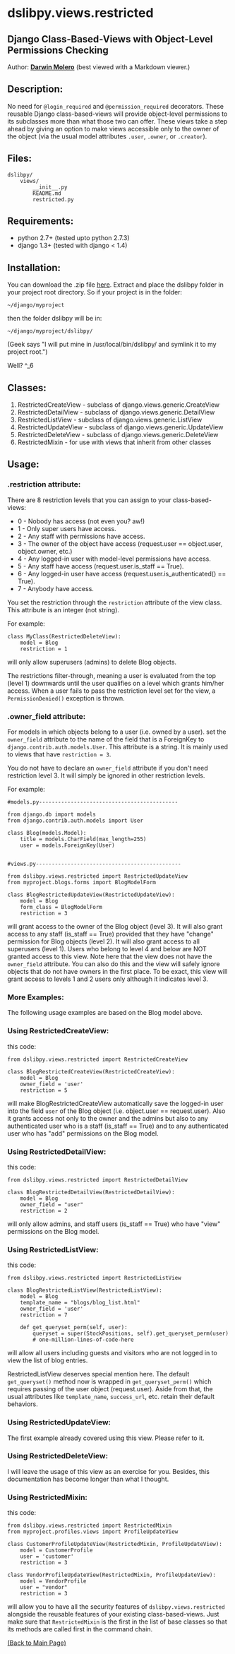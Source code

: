 dslibpy.views.restricted
=====================
Django Class-Based-Views with Object-Level Permissions Checking
---------------------------------------------------------------
Author: [__Darwin Molero__](http://blog.darwiniansoftware.com/about)
(best viewed with a Markdown viewer.)

Description:
------------
No need for `@login_required` and `@permission_required` decorators. These reusable Django
class-based-views will provide object-level permissions to its subclasses more than
what those two can offer. These views take a step ahead by giving an option to make
views accessible only to the owner of the object (via the usual model attributes
`.user`, `.owner`, or `.creator`).

Files:
------
    dslibpy/
        views/
            __init__.py
            README.md
            restricted.py

Requirements:
-------------
* python 2.7+   (tested upto python 2.7.3)
* django 1.3+   (tested with django < 1.4)

Installation:
-------------
You can download the .zip file [here](https://github.com/darwinmolero/dslibpy). Extract
and place the dslibpy folder in your project root directory. So if your project is
in the folder:

    ~/django/myproject

then the folder dslibpy will be in:

    ~/django/myproject/dslibpy/

(Geek says "I will put mine in /usr/local/bin/dslibpy/ and symlink it to my project root.")

Well? ^_6

Classes:
--------
1. RestrictedCreateView
        - subclass of django.views.generic.CreateView
2. RestrictedDetailView
        - subclass of django.views.generic.DetailView
3. RestrictedListView
        - subclass of django.views.generic.ListView
4. RestrictedUpdateView
        - subclass of django.views.generic.UpdateView
5. RestrictedDeleteView
        - subclass of django.views.generic.DeleteView
6. RestrictedMixin
        - for use with views that inherit from other classes

Usage:
------
### .restriction attribute:

There are 8 restriction levels that you can assign to your class-based-views:

- 0 - Nobody has access (not even you? aw!)
- 1 - Only super users have access.
- 2 - Any staff with permissions have access.
- 3 - The owner of the object have access (request.user == object.user, object.owner, etc.)
- 4 - Any logged-in user with model-level permissions have access.
- 5 - Any staff have access (request.user.is_staff == True).
- 6 - Any logged-in user have access (request.user.is_authenticated() == True).
- 7 - Anybody have access.

You set the restriction through the `restriction` attribute of the view class.
This attribute is an integer (not string).

For example:

    class MyClass(RestrictedDeleteView):
        model = Blog
        restriction = 1

will only allow superusers (admins) to delete Blog objects.

The restrictions filter-through, meaning a user is evaluated from the top (level 1)
downwards until the user qualifies on a level which grants him/her access.
When a user fails to pass the restriction level set for the view, a `PermissionDenied()`
exception is thrown.

### .owner_field attribute:

For models in which objects belong to a user (i.e. owned by a user).
set the `owner_field` attribute to the name of the field that is a ForeignKey
to `django.contrib.auth.models.User`. This attribute is a string. It is
mainly used to views that have `restriction = 3`.

You do not have to declare an `owner_field` attribute if you don't need restriction
level 3. It will simply be ignored in other restriction levels.

For example:

    #models.py--------------------------------------------

    from django.db import models
    from django.contrib.auth.models import User

    class Blog(models.Model):
        title = models.CharField(max_length=255)
        user = models.ForeignKey(User)


    #views.py----------------------------------------------

    from dslibpy.views.restricted import RestrictedUpdateView
    from myproject.blogs.forms import BlogModelForm

    class BlogRestrictedUpdateView(RestrictedUpdateView):
        model = Blog
        form_class = BlogModelForm
        restriction = 3

will grant access to the owner of the Blog object (level 3). It will also
grant access to any staff (is_staff == True) provided that they have
"change" permission for Blog objects (level 2). It will also grant access
to all superusers (level 1).
Users who belong to level 4 and below are NOT granted access to this view.
Note here that the view does not have the `owner_field` attribute. You can also
do this and the view will safely ignore objects that do not have owners in the
first place. To be exact, this view will grant access to levels 1 and 2 users
only although it indicates level 3.

### More Examples:
The following usage examples are based on the Blog model above.

### Using RestrictedCreateView:

this code:

    from dslibpy.views.restricted import RestrictedCreateView

    class BlogRestrictedCreateView(RestrictedCreateView):
        model = Blog
        owner_field = 'user'
        restriction = 5

will make BlogRestrictedCreateView automatically save the logged-in user
into the field `user` of the Blog object (i.e. object.user == request.user).
Also it grants access not only to the owner and the admins but also to
any authenticated user who is a staff (is_staff == True) and to any
authenticated user who has "add" permissions on the Blog model.

### Using RestrictedDetailView:

this code:

    from dslibpy.views.restricted import RestrictedDetailView

    class BlogRestrictedDetailView(RestrictedDetailView):
        model = Blog
        owner_field = "user"
        restriction = 2

will only allow admins, and staff users (is_staff == True) who have "view"
permissions on the Blog model.


### Using RestrictedListView:

this code:

    from dslibpy.views.restricted import RestrictedListView

    class BlogRestrictedListView(RestrictedListView):
        model = Blog
        template_name = "blogs/blog_list.html"
        owner_field = 'user'
        restriction = 7

        def get_queryset_perm(self, user):
            queryset = super(StockPositions, self).get_queryset_perm(user)
            # one-million-lines-of-code-here

will allow all users including guests and visitors who are not logged in
to view the list of blog entries.

RestrictedListView deserves special mention here. The default `get_queryset()`
method now is wrapped in `get_queryset_perm()` which requires passing of the
user object (request.user). Aside from that, the usual attributes like
`template_name`, `success_url`, etc. retain their default behaviors.


### Using RestrictedUpdateView:

The first example already covered using this view. Please refer to it.

### Using RestrictedDeleteView:

I will leave the usage of this view as an exercise for you. Besides, this
documentation has become longer than what I thought.

### Using RestrictedMixin:

this code:

    from dslibpy.views.restricted import RestrictedMixin
    from myproject.profiles.views import ProfileUpdateView

    class CustomerProfileUpdateView(RestrictedMixin, ProfileUpdateView):
        model = CustomerProfile
        user = 'customer'
        restriction = 3

    class VendorProfileUpdateView(RestrictedMixin, ProfileUpdateView):
        model = VendorProfile
        user = "vendor"
        restriction = 3

will allow you to have all the security features of `dslibpy.views.restricted`
alongside the reusable features of your existing class-based-views.
Just make sure that `RestrictedMixin` is the first in the list of base
classes so that its methods are called first in the command chain.

[(Back to Main Page)](../README.md)
